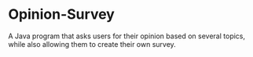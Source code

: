 # Opinion-Survey
A Java program that asks users for their opinion based on several topics, while also allowing them to create their own survey.
